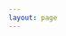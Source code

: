 ```yaml
---
layout: page
---
```

<script setup>
import {
  VPTeamPage,
  VPTeamPageTitle,
  VPTeamMembers,
  VPTeamPageSection,
} from 'vitepress/theme'

const coreMembers = [
  {
    avatar: 'https://www.github.com/gzyxds.png',
    name: 'Evan You',
    title: 'Creator',
    links: [
      { icon: 'github', link: 'https://github.com/gzyxds' },
      { icon: 'twitter', link: 'https://twitter.com/gzyxds' }
    ],
  },
  {
    avatar: 'https://www.github.com/kiaking.png',
    name: 'Kia King Ishii',
    title: 'Developer',
    links: [
      { icon: 'github', link: 'https://github.com/gzyxds' },
      { icon: 'twitter', link: 'https://twitter.com/KiaKing85' },
    ],
  },
]

const partners = [
  {
    avatar: 'https://www.github.com/yyx990803.png',
    name: 'Evan You',
    title: 'Creator',
    links: [
      { icon: 'github', link: 'https://github.com/gzyxds' },
      { icon: 'twitter', link: 'https://twitter.com/youyuxi' }
    ],
  },
  {
    avatar: 'https://www.github.com/kiaking.png',
    name: 'Kia King Ishii',
    title: 'Developer',
    links: [
      { icon: 'github', link: 'https://github.com/gzyxds' },
      { icon: 'twitter', link: 'https://twitter.com/KiaKing85' },
    ],
  },
]
</script>

<VPTeamPage>
  <VPTeamPageTitle>
    <template #title>Our Team</template>
    <template #lead>
    The development of VitePress is guided by an international
    team, some of whom have chosen to be featured below.
    </template>
  </VPTeamPageTitle>
  <VPTeamMembers size="medium" :members="coreMembers" />
  <VPTeamPageSection>
    <template #title>Partners</template>
    <template #lead>
    This is our partner.
    </template>
    <template #members>
      <VPTeamMembers size="small" :members="partners" />
    </template>
  </VPTeamPageSection>
</VPTeamPage>
